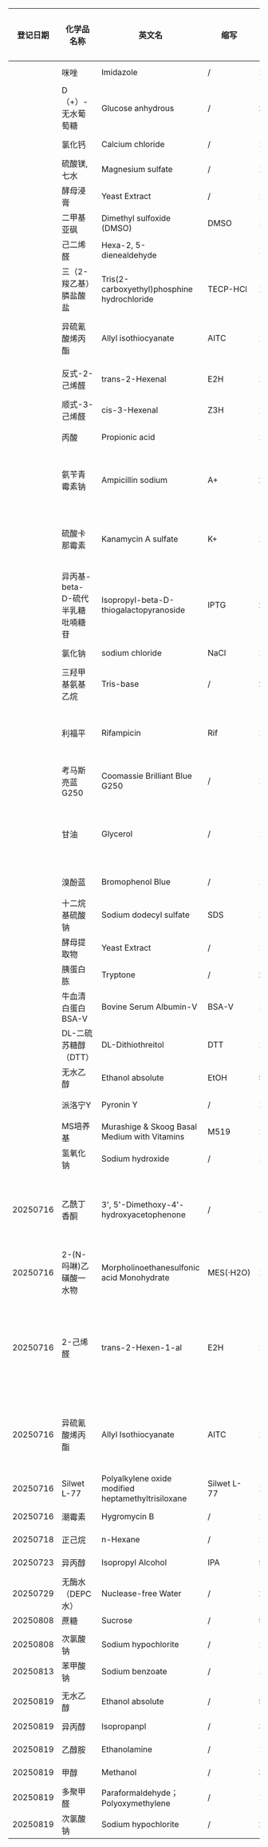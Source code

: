 | 登记日期     | 化学品名称                | 英文名                                                | 缩写          | 数量  | 规格       | CAS         | MW        | 生产商         | 纯度                | 保存温度  | 注意事项     | 产品编号           | 批号           | 保存位置 | 工作液配制                                         | 父记录 |
| -------- | -------------------- | -------------------------------------------------- | ----------- | --- | -------- | ----------- | --------- | ----------- | ----------------- | ----- | -------- | -------------- | ------------ | ---- | --------------------------------------------- | --- |
|          | 咪唑                   | Imidazole                                          | /           | 1   | 500g     | 288-32-4    | 68.08     | 阿拉丁         | 99                | RT    | /        | I108707-500g   | L2404488     | 210  |                                               |     |
|          | D（+）-无水葡萄糖           | Glucose anhydrous                                  | /           | 24  | 500g     | 50-99-7     | 180.16    | 沪试          | AR                | RT    | /        | 63005518       | 20241126     | 210  |                                               |     |
|          | 氯化钙                  | Calcium chloride                                   | /           | 1   | 500g     | 10043-52-4  | 110.98    | 阿拉丁         | 97                | RT    | /        | C399250-500g   | L2420665     | 210  |                                               |     |
|          | 硫酸镁, 七水              | Magnesium sulfate                                  | /           | 1   | 500g     | 10034-99-8  | 246.47    | 阿拉丁         | 99                | RT    | /        | M110770-500g   | K2414579     | 210  |                                               |     |
|          | 酵母浸膏                 | Yeast Extract                                      | /           | 1   | 2.5kg    | 8013-1-2    | /         | 阿拉丁         | CellNourish Basic | RT    | /        | Y110984-2.5kg  | E2409418     | 210  |                                               |     |
|          | 二甲基亚砜                | Dimethyl sulfoxide (DMSO)                          | DMSO        | 1   | 500mL    | 67-68-5     | 78.13     | 阿拉丁         | 99.8              | RT    | 避光       | D103274-500mL  | A2517131     | 210  | /                                             |     |
|          | 己二烯醛                 | Hexa-2, 5-dienealdehyde                            |             | 1   |          | 142-83-6    | 96.13     | 阿拉丁         | 95                | 4°C   | 避光       | H156882-25g    | B2209047     | 307  |                                               |     |
|          | 三（2-羧乙基）膦盐酸盐         | Tris(2-carboxyethyl)phosphine hydrochloride        | TECP-HCl    | 1   |          | 51805-45-9  | 286.65    | 阿拉丁         | 98                | 4°C   | 避光       | T107252-25g    | L2406802     | 307  |                                               |     |
|          | 异硫氰酸烯丙酯              | Allyl isothiocyanate                               | AITC        | 1   |          | 57-06-7     | 99.15     | 阿拉丁         | 95                | 4°C   | 避光       | A477314-25g    | L2426177     | 307  | 2M: 1043.7 uL, DMSO定容到5mL, -20°C              |     |
|          | 反式-2-己烯醛             | trans-2-Hexenal                                    | E2H         | 1   |          | 6728-26-3   | 98.14     | 麦克林         | 98                | 4°C   | 避光       | H811039-25mL   | C17329357    | 307  | 2M: 1000 uL, DMSO定容到5mL, -20°C                |     |
|          | 顺式-3-己烯醛             | cis-3-Hexenal                                      | Z3H         | 1   |          | 6789-80-6   | 98.14     | 麦克林         | 50                | -20°C | 避光       | H885984-1g     | C16368833    | 210  |                                               |     |
|          | 丙酸                   | Propionic acid                                     |             | 1   |          | 79-09-4     | 74.08     | 迈瑞达         | 99.5              | RT    | 避光       | M244419-500mL  | /            | 210  |                                               |     |
|          | 氨苄青霉素钠               | Ampicillin sodium                                  | A+          | 2   | 25g      | 69-52-3     | 371.387   | 毕得医药        | 99.99             | 4°C   | 避光       | BD114240-25g   | ETA077       | 307  | 100mg/mL: 2g, 溶于20mLddH2O, 0.22uM过滤除菌, -20°C  |     |
|          | 硫酸卡那霉素               | Kanamycin A sulfate                                | K+          | 1   |          | 25389-94-0  | 582.577   | 毕得医药        | 710u/mg           | 4°C   | 避光       | BD1203308-100g | FRL434       | 307  | 30mg/mL: 0.6g, 溶于20mLddH2O, 0.22uM过滤除菌, -20°C |     |
|          | 异丙基-beta-D-硫代半乳糖吡喃糖苷 | Isopropyl-beta-D-thiogalactopyranoside             | IPTG        | 2   | 5g       | 367-93-1    | 238.301   | 毕得医药        | 98                | -20°C | 避光       | BD134860-5g    | FPV756       | 210  | 0.3M: 1.43g, 溶于20mLddH2O, 0.22uM过滤除菌, -20°C   |     |
|          | 氯化钠                  | sodium chloride                                    | NaCl        | 1   | 250g     | 7647-14-5   | 58.443    | 生工          |                   | RT    | /        | A501218-0001   |              | 210  |                                               |     |
|          | 三羟甲基氨基乙烷             | Tris-base                                          | /           | 2   | 500g     | 77-86-1     | 121.14    | 合肥博美        | 99.9              | RT    | /        | ST0711         | YT232411     | 210  |                                               |     |
|          | 利福平                  | Rifampicin                                         | Rif         | 1   | (分装约7g)  | 13292-46-1  | 822.94    | 麦克林         | 0.98              | 4°C   | 避光       | R6056-25g      | C15181673    | 307  | 50mg/mL: 1g, 溶于20mLddH2O, 0.22uM过滤除菌, -20°C   |     |
|          | 考马斯亮蓝G250            | Coomassie Brilliant Blue G250                      | /           | 1   | 10g      | 6104-58-1   | 854.02    | 源叶          | 高纯                | RT    | /        | S19061-10g     | JS273157     | 210  |                                               |     |
|          | 甘油                   | Glycerol                                           | /           | 1   | 500mL    | 56-81-5     | 92.09     | 阿拉丁         | 99.5              | RT    | /        | G116205-500mL  | C2506335     | 210  | 80%: 80mL加ddH2O至100mL, 121°C 20min灭菌, 保存于4°C  |     |
|          | 溴酚蓝                  | Bromophenol Blue                                   | /           | 1   | 5g       | 115-39-9    | 669.96    | 阿拉丁         | AR                | RT    | 避光       | B109642-5g     | H2416083     | 210  |                                               |     |
|          | 十二烷基硫酸钠              | Sodium dodecyl sulfate                             | SDS         | 1   | 25g      | 151-21-3    | 288.38    | 阿拉丁         | 99                | RT    | /        | S108349-25g    | B2521571     | 210  |                                               |     |
|          | 酵母提取物                | Yeast Extract                                      | /           | 1   | 500g     | /           | /         | OXOID       | /                 | RT    | /        | LP0021B        | 4460951      | 210  |                                               |     |
|          | 胰蛋白胨                 | Tryptone                                           | /           | 2   | 500g     | /           | /         | OXOID       | /                 | RT    | /        | LP0042B        | 6122847      | 210  |                                               |     |
|          | 牛血清白蛋白BSA-V          | Bovine Serum Albumin-V                             | BSA-V       | 1   | 100g     | 9048-46-8   | 66.430kDa | Solarbio    | /                 | 4°C   | /        | A8020          | 5550310010   | 307  |                                               |     |
|          | DL-二硫苏糖醇（DTT）        | DL-Dithiothreitol                                  | DTT         | 1   | 25g      | 3483-12-3   | 154.25    | 阿拉丁         | 99                | 4°C   | 避光       | D104859-25g    | D2501283     | 307  |                                               |     |
|          | 无水乙醇                 | Ethanol absolute                                   | EtOH        | 5   | 500mL    | 64-17-5     | 46.07     | 沪试          | AR                | RT    | 避光       | 10009218       | 20250401     | 210  |                                               |     |
|          | 派洛宁Y                 | Pyronin Y                                          | /           | 1   | 1g       | 92-32-0     |           | 阿拉丁         | /                 | -20°C | 避光       | P100851-1g     | L2102640     | 210  |                                               |     |
|          | MS培养基                | Murashige & Skoog Basal Medium with Vitamins       | M519        | 1   | 50L      | /           | /         | Phytotech   | /                 | 4°C   | /        | M519           | HYT0519438A  | 210  |                                               |     |
|          | 氢氧化钠                 | Sodium hydroxide                                   | /           | 1   | 500g     | 1310-73-2   | 40        | 迈瑞尔         | 98                | RT    | 防潮       | M04808-500G    | M10085516    | 210  |                                               |     |
| 20250716 | 乙酰丁香酮                | 3', 5'-Dimethoxy-4'-hydroxyacetophenone            | /           | 1   | 1g       | 2478-38-8   | 196.2     | Adamas-beta | 98+               | RT    | 阴凉干燥密封   | 01049961       | P2251116     | 210  |                                               |     |
| 20250716 | 2-(N-吗啉)乙磺酸一水物       | Morpholinoethanesulfonic acid Monohydrate          | MES(·H2O)   | 1   | 100g     | 145224-94-8 | 213.25    | Adamas-beta | 99(HPLC)          | RT    | 阴凉干燥     | 01158660       | P3283356     | 210  |                                               |     |
| 20250716 | 2-己烯醛                | trans-2-Hexen-1-al                                 | E2H         | 1   | 100ml    | 6728-26-3   | 98.14     | Adamas-beta | 98+               | 2-8°C | 储存在惰性气体中 | 012236940      | P2634916     | 210  |                                               |     |
| 20250716 | 异硫氰酸烯丙酯              | Allyl Isothiocyanate                               | AITC        | 1   | 25g      | 57-06-7     | 99.15     | Adamas-beta | 98                | RT    | 阴凉干燥密封   | 013531987      | P2964179     | 210  |                                               |     |
| 20250716 | Silwet L-77          | Polyalkylene oxide modified heptamethyltrisiloxane | Silwet L-77 | 1   | 10ml     | 27306-78-1  | /         | COOLABER    | /                 | RT    | /        | CS9791-10ml    | CS341525600  | 210  |                                               |     |
| 20250716 | 潮霉素                  | Hygromycin B                                       | /           | 1   | 1g(20ml) | 31282-04-9  | 527.52    | YS          | /                 | -20°C | /        | 60224ES03      | WH3512020    | 210  |                                               |     |
| 20250718 | 正己烷                  | n-Hexane                                           | /           | 1   | 500ml    | 110-54-3    | 86.18     | 迈瑞尔         | 99                | RT    | /        | M84096-500ml   | M10129264    | 210  |                                               |     |
| 20250723 | 异丙醇                  | Isopropyl Alcohol                                  | IPA         | 5   | 500ml    | 67-63-0     | 60.1      | 迈瑞尔         | AR,99.5           | RT    | /        | M23307-500ML   | 230904100010 | 210  |                                               |     |
| 20250729 | 无酶水（DEPC水）           | Nuclease-free Water                                | /           | 2   | 500ml    | /           | /         | biosharp    | /                 | 4°C   | /        | BL510B         | 01625099AG   | 210  |                                               |     |
| 20250808 | 蔗糖                   | Sucrose                                            | /           | 5   | 500g     | 57-50-1     | 324.3     | biosharp    | /                 | RT    | /        | BS085-500g     | 10125067AZ   | 210  |                                               |     |
|          |                      |                                                    |             |     |          |             |           |             |                   |       |          |                |              |      |                                               |     |
| 20250808 | 次氯酸钠                 | Sodium hypochlorite                                | /           | 1   | 500mL    | 7681-52-9   | 74.44     | 迈瑞尔         | 有效氯 >20%          | RT    | 避光       | M98713-100G    | M10133408    | 210  |                                               |     |
| 20250813 | 苯甲酸钠                 | Sodium benzoate                                    | /           | 1   | 500g     | 532-32-1    | 144.1     | BBI         | /                 | RT    | /        | A600833-0500   | KC25BA0009   | 210  |                                               |     |
||   |   |   |   |   |   |   |   |   |   |   |   |   |   |   |   |
|20250819|无水乙醇|Ethanol absolute|/|5|500ml|64-17-5|46.07|生工|/|RT|/|A500737-0500|L814WA7004|210||
|20250819|异丙醇|Isopropanpl|/|3|500ml|67-63-0|60.1|生工|/|RT|/|A507048-0500|L813WA7003|210||
|20250819|乙醇胺|Ethanolamine|/|1|500ml|141-43-5|61.08|生工|/|RT|/|A501346-0500|L528WA7005|210||
|20250819|甲醇|Methanol|/|3|500ml|67-56-1|32.04|生工|/|RT|/|A506806-0500|LA811WA7001|210||
|20250819|多聚甲醛|Paraformaldehyde；Polyoxymethylene|/|1|500g|30525-89-4|30.3（Monomer）|生工|/|2-8°C|/|A500684-0500|L611WA7001|210||
|20250819|次氯酸钠|Sodium hypochlorite|/|2|500ml|7681-52-9|74.44|生工|/|2-8°C|/|A5019440500|L317WA7005|210||
